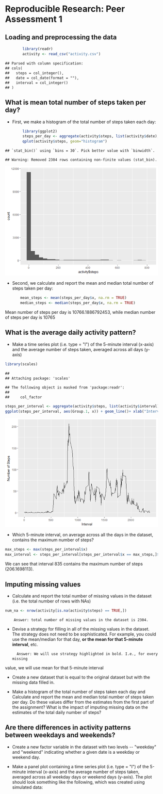 # Reproducible Research: Peer Assessment 1


## Loading and preprocessing the data

```r
        library(readr)
        activity <- read_csv("activity.csv")
```

```
## Parsed with column specification:
## cols(
##   steps = col_integer(),
##   date = col_date(format = ""),
##   interval = col_integer()
## )
```


## What is mean total number of steps taken per day?
* First, we make a histogram of the total number of steps taken each day:


```r
        library(ggplot2)
        steps_per_day <- aggregate(activity$steps, list(activity$date), sum)
        qplot(activity$steps, geom="histogram") 
```

```
## `stat_bin()` using `bins = 30`. Pick better value with `binwidth`.
```

```
## Warning: Removed 2304 rows containing non-finite values (stat_bin).
```

![](PA1_template_files/figure-html/unnamed-chunk-2-1.png)<!-- -->

* Second, we calculate and report the mean and median total number of steps taken per day:


```r
       mean_steps <- mean(steps_per_day$x, na.rm = TRUE)
       median_steps <- median(steps_per_day$x, na.rm = TRUE)
```

Mean number of steps per day is 10766.1886792453, while median number of steps per day is 10765

## What is the average daily activity pattern?

* Make a time series plot (i.e. type = "l") of the 5-minute interval (x-axis) and the average number of steps taken, averaged across all days (y-axis)


```r
library(scales)
```

```
## 
## Attaching package: 'scales'
```

```
## The following object is masked from 'package:readr':
## 
##     col_factor
```

```r
steps_per_interval <- aggregate(activity$steps, list(activity$interval), function(x) {mean(x, na.rm = TRUE)})
ggplot(steps_per_interval, aes(Group.1, x)) + geom_line()+ xlab("Interval") + ylab("Number of Steps")
```

![](PA1_template_files/figure-html/unnamed-chunk-4-1.png)<!-- -->

* Which 5-minute interval, on average across all the days in the dataset, contains the maximum number of steps?


```r
max_steps <- max(steps_per_interval$x)
max_interval <- steps_per_interval[steps_per_interval$x == max_steps,]$Group.1
```
We can see that interval 835 contains the maximum number of steps (206.1698113).

## Imputing missing values

* Calculate and report the total number of missing values in the dataset (i.e. the total number of rows with NAs)


```r
num_na <- nrow(activity[is.na(activity$steps) == TRUE,])
```
        Answer: total number of missing values in the dataset is 2304.

* Devise a strategy for filling in all of the missing values in the dataset. The strategy does not need to be sophisticated. For example, you could use the mean/median for that day, **or the mean for that 5-minute interval**, etc.

        Answer: We will use strategy highlighted in bold. I.e., for every missing
value, we will use mean for that 5-minute interval


* Create a new dataset that is equal to the original dataset but with the missing data filled in.

* Make a histogram of the total number of steps taken each day and Calculate and report the mean and median total number of steps taken per day. Do these values differ from the estimates from the first part of the assignment? What is the impact of imputing missing data on the estimates of the total daily number of steps?


## Are there differences in activity patterns between weekdays and weekends?

* Create a new factor variable in the dataset with two levels -- "weekday" and "weekend" indicating whether a given date is a weekday or weekend day.

* Make a panel plot containing a time series plot (i.e. type = "l") of the 5-minute interval (x-axis) and the average number of steps taken, averaged across all weekday days or weekend days (y-axis). The plot should look something like the following, which was created using simulated data:
